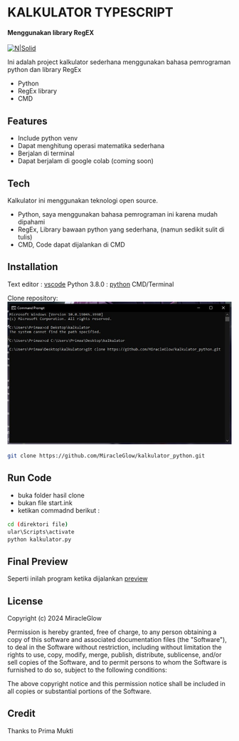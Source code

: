 # KALKULATOR TYPESCRIPT
#### Menggunakan library RegEX

[![N|Solid](https://upload.wikimedia.org/wikipedia/commons/c/c3/Python-logo-notext.svg)](https://nodesource.com/products/nsolid)

Ini adalah project kalkulator sederhana menggunakan bahasa pemrograman python dan library RegEx
- Python
- RegEx library
- CMD
## Features

- Include python venv
- Dapat menghitung operasi matematika sederhana
- Berjalan di terminal
- Dapat berjalam di google colab (coming soon)

## Tech

Kalkulator ini menggunakan teknologi open source.

- Python, saya menggunakan bahasa pemrograman ini karena mudah dipahami
- RegEx, Library bawaan python yang sederhana, (namun sedikit sulit di tulis)
- CMD, Code dapat dijalankan di CMD

## Installation

Text editor : [vscode](https://code.visualstudio.com/)
Python 3.8.0 : [python](https://www.python.org/)
CMD/Terminal

Clone repository:
![clone](https://github.com/MiracleGlow/asset/blob/master/icon/WhatsApp%20Image%202024-03-04%20at%2005.48.15.jpeg?raw=true)
```sh
git clone https://github.com/MiracleGlow/kalkulator_python.git
```

## Run Code
- buka folder hasil clone
- bukan file start.ink
- ketikan commadnd berikut :

```sh
cd (direktori file)
ular\Scripts\activate
python kalkulator.py
```

## Final Preview 
Seperti inilah program ketika dijalankan
[preview](https://github.com/MiracleGlow/asset/blob/master/icon/WhatsApp%20Image%202024-03-04%20at%2006.01.10.jpeg)

## License

Copyright (c) 2024 MiracleGlow

Permission is hereby granted, free of charge, to any person obtaining a copy
of this software and associated documentation files (the "Software"), to deal
in the Software without restriction, including without limitation the rights
to use, copy, modify, merge, publish, distribute, sublicense, and/or sell
copies of the Software, and to permit persons to whom the Software is
furnished to do so, subject to the following conditions:

The above copyright notice and this permission notice shall be included in all
copies or substantial portions of the Software.


## Credit
Thanks to
Prima Mukti
